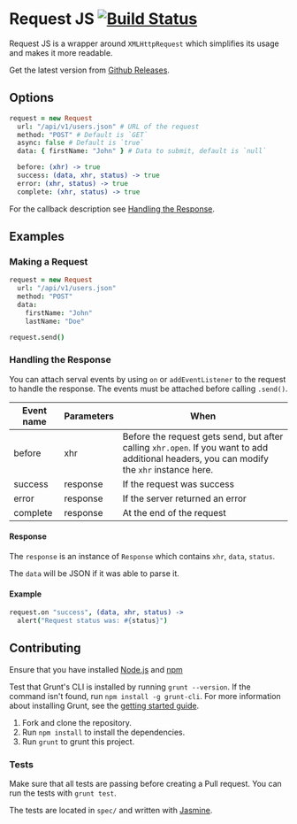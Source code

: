 # Request JS [![Build Status](https://travis-ci.org/philipgiuliani/request-js.svg?branch=master)](https://travis-ci.org/philipgiuliani/request-js)

Request JS is a wrapper around `XMLHttpRequest` which simplifies its usage and makes it more readable.

Get the latest version from [Github Releases](https://github.com/philipgiuliani/request-js/releases).

## Options
```coffeescript
request = new Request
  url: "/api/v1/users.json" # URL of the request
  method: "POST" # Default is `GET`
  async: false # Default is `true`
  data: { firstName: "John" } # Data to submit, default is `null`

  before: (xhr) -> true
  success: (data, xhr, status) -> true
  error: (xhr, status) -> true
  complete: (xhr, status) -> true
```

For the callback description see [Handling the Response](#handling-the-response).

## Examples
### Making a Request
```coffeescript
request = new Request
  url: "/api/v1/users.json"
  method: "POST"
  data:
    firstName: "John"
    lastName: "Doe"

request.send()
```

### Handling the Response
You can attach serval events by using `on` or `addEventListener` to the request to handle the response. The events must be attached before calling `.send()`.

| Event name | Parameters        | When
|------------|-------------------|---------------------------------
| before     | xhr               | Before the request gets send, but after calling `xhr.open`. If you want to add additional headers, you can modify the `xhr` instance here.
| success    | response          | If the request was success
| error      | response          | If the server returned an error
| complete   | response          | At the end of the request

#### Response
The `response` is an instance of `Response` which contains `xhr`, `data`, `status`.

The `data` will be JSON if it was able to parse it.

#### Example
```coffeescript
request.on "success", (data, xhr, status) ->
  alert("Request status was: #{status}")
```

## Contributing
Ensure that you have installed [Node.js](http://www.nodejs.org) and [npm](http://www.npmjs.org/)

Test that Grunt's CLI is installed by running `grunt --version`. If the command isn't found, run `npm install -g grunt-cli`. For more information about installing Grunt, see the [getting started guide](http://gruntjs.com/getting-started).

1. Fork and clone the repository.
2. Run `npm install` to install the dependencies.
3. Run `grunt` to grunt this project.

### Tests
Make sure that all tests are passing before creating a Pull request. You can run the tests with `grunt test`.

The tests are located in `spec/` and written with [Jasmine](http://jasmine.github.io/).
